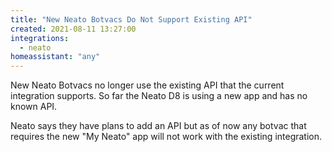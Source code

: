 ```yaml
---
title: "New Neato Botvacs Do Not Support Existing API"
created: 2021-08-11 13:27:00
integrations:
  - neato
homeassistant: "any"
---
```


New Neato Botvacs no longer use the existing API that the current integration supports. So far the Neato D8 is using a new app and has no known API.

Neato says they have plans to add an API but as of now any botvac that requires the new "My Neato" app will not work with the existing integration.
